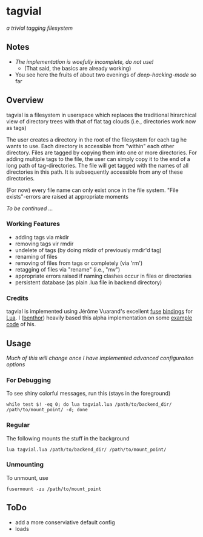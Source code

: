 # tagvial #
*a trivial tagging filesystem*

## Notes ##
- *The implementation is woefully incomplete, do not use!*
    - (That said, the basics are already working)
- You see here the fruits of about two evenings of *deep-hacking-mode* so far

## Overview ##

tagvial is a filesystem in userspace which replaces the traditional hirarchical view of directory trees with that of flat tag clouds (i.e., directories work now as tags)

The user creates a directory in the root of the filesystem for each tag he wants to use. Each directory is accessible from "within" each other directory. Files are tagged by copying them into one or more directories. For adding multiple tags to the file, the user can simply copy it to the end of a long path of tag-directories. The file will get tagged with the names of all directories in this path. It is subsequently accessible from any of these directories.

(For now) every file name can only exist once in the file system. "File exists"-errors are raised at appropriate moments

*To be continued ...*

### Working Features ###

- adding tags via mkdir
- removing tags vir rmdir
- undelete of tags (by doing mkdir of previously rmdir'd tag)
- renaming of files
- removing of files from tags or completely (via 'rm')
- retagging of files via "rename" (i.e., "mv")
- appropriate errors raised if naming clashes occur in files or directories
- persistent database (as plain .lua file in backend directory)

### Credits ###

tagvial is implemented using Jérôme Vuarand's excellent [fuse](http://fuse.sourceforge.net/) [bindings](http://luse.luaforge.net/) for [Lua](http://lua.org). I ([benthor](https://github.org/benthor)) heavily based this alpha implementation on some [example code](http://luse.luaforge.net/fwfs.lua) of his.

## Usage ##
*Much of this will change once I have implemented advanced configuraiton options*

### For Debugging ###

To see shiny colorful messages, run this (stays in the foreground)

    while test $! -eq 0; do lua tagvial.lua /path/to/backend_dir/ /path/to/mount_point/ -d; done

### Regular ###

The following mounts the stuff in the background

    lua tagvial.lua /path/to/backend_dir/ /path/to/mount_point/

### Unmounting ###

To unmount, use

    fusermount -zu /path/to/mount_point

## ToDo ##
- add a more conserviative default config
- loads
